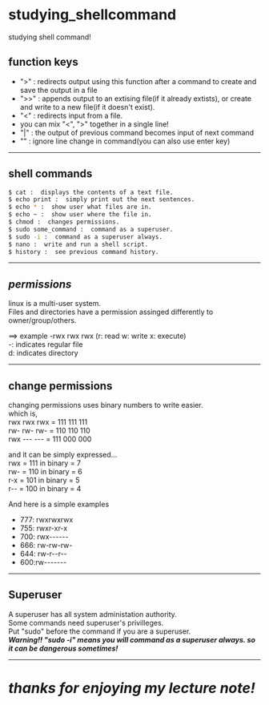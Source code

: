 # studying_shellcommand
studying shell command!

## function keys
- ">" : redirects output using this function after a command to create and save the output in a file
- ">>" : appends output to an extising file(if it already extists), or create and write to a new file(if it doesn't exist).
- "<" : redirects input from a file.
- you can mix "<", ">" together in a single line!
- "|" : the output of previous command becomes input of next command
- "\" : ignore line change in command(you can also use enter key)

-------------------------

## shell commands
```sh
$ cat :  displays the contents of a text file.
$ echo print :  simply print out the next sentences.
$ echo * :  show user what files are in.
$ echo ~ :  show user where the file in.
$ chmod :  changes permissions.
$ sudo some_command :  command as a superuser.
$ sudo -i :  command as a superuser always.
$ nano :  write and run a shell script.
$ history :  see previous command history.
```

----------------

## ***permissions***
linux is a multi-user system.  
Files and directories have a permission assinged differently to owner/group/others.  

==> example
-rwx rwx rwx  (r: read w: write x: execute)  
-: indicates regular file  
d: indicates directory  

------------------------------

## change permissions
changing permissions uses binary numbers to write easier.  
which is,  
rwx rwx rwx = 111 111 111  
rw- rw- rw- = 110 110 110  
rwx --- --- = 111 000 000  

and it can be simply expressed...  
rwx = 111 in binary = 7  
rw- = 110 in binary = 6  
r-x = 101 in binary = 5  
r-- = 100 in binary = 4  

And here is a simple examples
 - 777: rwxrwxrwx
 - 755: rwxr-xr-x
 - 700: rwx------
 - 666: rw-rw-rw-
 - 644: rw-r--r--
 - 600:rw-------

---------------------------------

## Superuser
A superuser has all system administation authority.  
Some commands need superuser's privilleges.  
Put "sudo" before the command if you are a superuser.  
***Warning!! "sudo -i" means you will command as a superuser always. so it can be dangerous sometimes!***

------------------
# ***thanks for enjoying my lecture note!***
